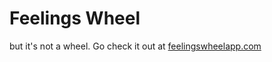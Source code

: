 # Feelings Wheel

but it's not a wheel. Go check it out at [feelingswheelapp.com](https://feelingswheelapp.com)

